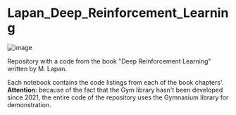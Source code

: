 # Lapan_Deep_Reinforcement_Learning
![image](https://github.com/user-attachments/assets/3aaf5fb8-638f-49ee-a423-46151fab8363)

Repository with a code from the book "Deep Reinforcement Learning" written by M. Lapan.

Each notebook contains the code listings from each of the book chapters'. **Attention**: because of the fact that the Gym library hasn't been developed since 2021, the entire code of the repository uses the Gymnasium library for demonstration.
